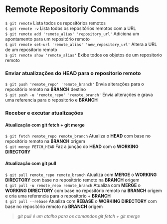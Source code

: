 # Remote Repositoriy Commands

`$ git remote` Lista todos os repositórios remotos  
`$ git remote -v` Lista todos os repositórios remotos com a URL  
`$ git remote add 'remote_alias' 'repository_url'` Adiciona um apontamento para um repositório remoto  
`$ git remote set-url 'remote_alias' 'new_repository_url'` Altera a URL de um repositorio remoto  
`$ git remote show 'remote_alias'`  Exibe todos os objetos de um repositorio remoto  

### Enviar atualizações do **HEAD** para o repositorio remoto
`$ git push 'remote_repo' 'remote_branch'` Envia alterações para o repositório remoto na **BRANCH** destino  
`$ git push -u 'remote_repo' 'remote_branch'` Envia alterações e grava uma referencia para o repositorio e **BRANCH**  
  
### Receber e excutar atualizações

#### Atualização com git fetch + git merge
`$ git fetch remote_repo remote_branch` Atualiza o **HEAD** com base no repositório remoto na **BRANCH** origem  
`$ git merge FETCH_HEAD` Faz a junção do **HEAD** com o **WORKING DIRECTORY**  

#### Atualização com git pull
`$ git pull remote_repo remote_branch` Atualiza com **MERGE** o **WORKING DIRECTORY** com base no repositório remoto na **BRANCH** origem   
`$ git pull -u remote_repo remote_branch` Atualiza com **MERGE** o **WORKING DIRECTORY** com base no repositório remoto na **BRANCH** origem e cria uma referencia para o repositorio + **BRANCH**  
`$ git pull --rebase` Atualiza com **REBASE** o **WORKING DIRECTORY** com base no repositório remoto na **BRANCH** origem  
>*git pull é um atalho para os comandos git fetch + git merge*